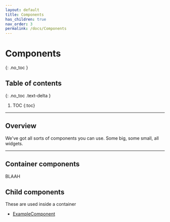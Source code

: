 ```yaml
---
layout: default
title: Components
has_children: true
nav_order: 3
permalink: /docs/Components
---
```


# Components
{: .no_toc }

## Table of contents
{: .no_toc .text-delta }

1. TOC
{:toc}

---

## Overview

We've got all sorts of components you can use. Some big, some small, all widgets.

---

## Container components

BLAAH


## Child components

These are used inside a container

- [ExampleComponent](../storybook/?path=/story/examplecomponent--default)
